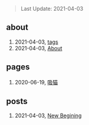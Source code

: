 > Last Update: 2021-04-03

## about
1. 2021-04-03, [tags](about/tags.md)
1. 2021-04-03, [About](about/me.md)
## pages
1. 2020-06-19, [吸猫](pages/吸猫.md)
## posts
1. 2021-04-03, [New Begining](posts/bookmarks.md)